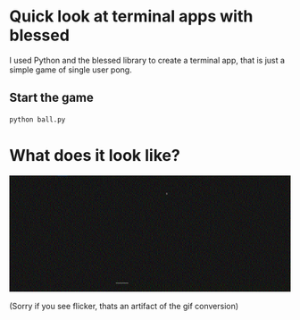 # Quick look at terminal apps with blessed

I used Python and the blessed library to create a terminal app, that is just a simple game of single user pong.

## Start the game 
```bash
python ball.py
```

# What does it look like?

![pong](smaller_animated.gif)

(Sorry if you see flicker, thats an artifact of the gif conversion)
